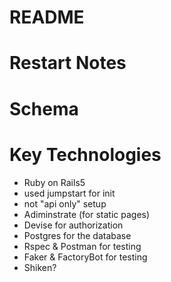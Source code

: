 # README

# Restart Notes

# Schema

# Key Technologies

* Ruby on Rails5
* used jumpstart for init
* not "api only" setup
* Adiminstrate (for static pages)
* Devise for authorization
* Postgres for the database
* Rspec & Postman for testing
* Faker & FactoryBot for testing
* Shiken?
